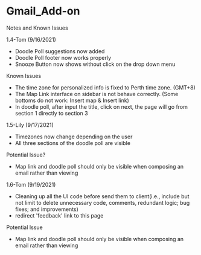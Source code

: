 # Gmail_Add-on

Notes and Known Issues

1.4-Tom (9/16/2021)
- Doodle Poll suggestions now added
- Doodle Poll footer now works properly
- Snooze Button now shows without click on the drop down menu

Known Issues

- The time zone for personalized info is fixed to Perth time zone. (GMT+8)
- The Map Link interface on sidebar is not behave correctly. (Some bottoms do not work: Insert map & Insert link)
- In doodle poll, after input the title, click on next, the page will go from section 1 directly to section 3


1.5-Lily (9/17/2021)
- Timezones now change depending on the user
- All three sections of the doodle poll are visible 

Potential Issue?
- Map link and doodle poll should only be visible when composing an email rather than viewing

1.6-Tom (9/19/2021)
- Cleaning up all the UI code before send them to client(i.e., include but not limit to delete unnecessary code, comments, redundant logic; bug fixes; and improvements)
- redirect 'feedback' link to this page

Potential Issue
- Map link and doodle poll should only be visible when composing an email rather than viewing
